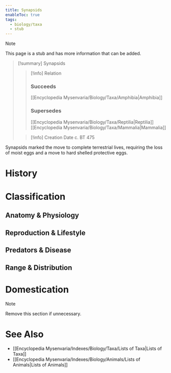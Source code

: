 ```yaml
---
title: Synapsids
enableToc: true
tags:
  - biology/taxa
  - stub
---
```


> [!note]
> This page is a stub and has more information that can be added.

> [!summary] Synapsids
> > [!info] Relation
> > ### Succeeds
> > [[Encyclopedia Mysenvaria/Biology/Taxa/Amphibia|Amphibia]]
> > ### Supersedes
> > [[Encyclopedia Mysenvaria/Biology/Taxa/Reptilia|Reptilia]]
> > [[Encyclopedia Mysenvaria/Biology/Taxa/Mammalia|Mammalia]]
>
> > [!info] Creation Date
> > c. BT 475

Synapsids marked the move to complete terrestrial lives, requiring the loss of moist eggs and a move to hard shelled protective eggs.
# History

# Classification
## Anatomy & Physiology

## Reproduction & Lifestyle

## Predators & Disease

## Range & Distribution

# Domestication

> [!note]
> Remove this section if unnecessary.
# See Also
- [[Encyclopedia Mysenvaria/Indexes/Biology/Taxa/Lists of Taxa|Lists of Taxa]]
- [[Encyclopedia Mysenvaria/Indexes/Biology/Animals/Lists of Animals|Lists of Animals]]